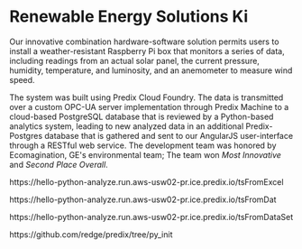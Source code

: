 <h1>Renewable Energy Solutions Ki</h1>

<p>Our innovative combination hardware-software solution permits users to install a weather-resistant Raspberry Pi box that monitors a series of data, including readings from an actual solar panel, the current pressure, humidity, temperature, and luminosity, and an anemometer to measure wind speed.  </p></p>
<p>The system was built using Predix Cloud Foundry. The data is transmitted over a custom OPC-UA server implementation through Predix Machine to a cloud-based PostgreSQL database that is reviewed by a Python-based analytics system, leading to new analyzed data in an additional Predix-Postgres database that is gathered and sent to our AngularJS user-interface through a RESTful web service. The development team was honored by Ecomagination, GE's environmental team;  The team won <i>Most Innovative</i> and <i>Second Place Overall</i>.  </p>

<p>https://hello-python-analyze.run.aws-usw02-pr.ice.predix.io/tsFromExcel</p>
<p>https://hello-python-analyze.run.aws-usw02-pr.ice.predix.io/tsFromDat</p>
<p>https://hello-python-analyze.run.aws-usw02-pr.ice.predix.io/tsFromDataSet</p>
<p>https://github.com/redge/predix/tree/py_init</p>